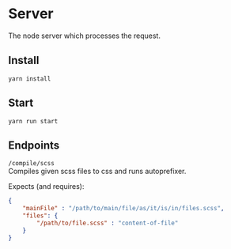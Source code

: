 # Server

The node server which processes the request.

## Install

`yarn install`

## Start

`yarn run start`

## Endpoints

`/compile/scss`  
Compiles given scss files to css and runs autoprefixer.

Expects (and requires):

```json
{
    "mainFile" : "/path/to/main/file/as/it/is/in/files.scss",
    "files": {
        "/path/to/file.scss" : "content-of-file"
    }
}
```